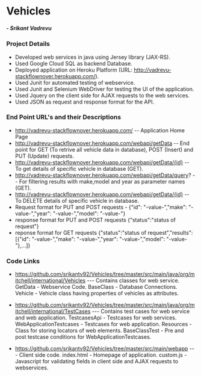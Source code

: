 # Vehicles
##### - Srikant Vadrevu

### Project Details

 - Developed web services in java using Jersey library (JAX-RS).
 - Used Google Cloud SQL as backend Database.
 - Deployed application on Heroku Platform (URL: http://vadrevu-stackflownover.herokuapp.com/).
 - Used Junit for automated testing of webservice.
 - Used Junit and Selenium WebDriver for testing the UI of the application.
 - Used Jquery on the client side for AJAX requests to the web services.
 - Used JSON as request and response format for the API.

### End Point URL's and their Descriptions

 - http://vadrevu-stackflownover.herokuapp.com/ -- Application Home Page
 - http://vadrevu-stackflownover.herokuapp.com/webapi/getData -- End point for GET (To retrive all vehicle data in database), POST (Insert) and PUT (Update) requests.
 - http://vadrevu-stackflownover.herokuapp.com/webapi/getData/{id} -- To get details of specific vehicle in database (GET).
 - http://vadrevu-stackflownover.herokuapp.com/webapi/getData/query? -- For filtering results with make,model and year as parameter names (GET).
 - http://vadrevu-stackflownover.herokuapp.com/webapi/getData/{id} -- To DELETE details of specific vehicle in database. 
 - Request format for PUT and POST requests - {"id": "-value-","make": "-value-","year": "-value-","model": "-value-"}
 - response format for PUT and POST requests {"status":"status of request"}
 - reponse format for GET requests {"status":"status of request","results":[{"id": "-value-","make": "-value-","year": "-value-","model": "-value-"},...]}
 
### Code Links

- https://github.com/srikantv92/Vehicles/tree/master/src/main/java/org/mitchell/international/Vehicles --- Contains classes for web service.
  GetData - Webservice Code.
  BaseClass - Database Connections.
  Vehicle - Vehicle class having properties of vehicles as attributes.
  
- https://github.com/srikantv92/Vehicles/tree/master/src/main/java/org/mitchell/international/TestCases --- Contains test cases for web service and web application.
  TestcasesApi - Testcases for web services.
  WebApplicationTestcases - Testcases for web application.
  Resources - Class for storing locators of web elements.
  BaseClassTest - Pre and post testcase conditions for WebApplicationTestcases.
  
- https://github.com/srikantv92/Vehicles/tree/master/src/main/webapp --- Client side code.
  index.html - Homepage of application.
  custom.js - Javascript for validating fields in client side and AJAX requests to webservices.
 
